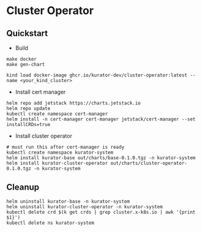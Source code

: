 # Cluster Operator

## Quickstart

- Build

```
make docker
make gen-chart

kind load docker-image ghcr.io/kurator-dev/cluster-operator:latest --name <your_kind_cluster>
```

- Install cert manager

```
helm repo add jetstack https://charts.jetstack.io
helm repo update
kubectl create namespace cert-manager
helm install -n cert-manager cert-manager jetstack/cert-manager --set installCRDs=true
```

- Install cluster operator

```
# must run this after cert-manager is ready
kubectl create namespace kurator-system
helm install kurator-base out/charts/base-0.1.0.tgz -n kurator-system
helm install kurator-cluster-operator out/charts/cluster-operator-0.1.0.tgz -n kurator-system
```

## Cleanup

```
helm uninstall kurator-base -n kurator-system
helm uninstall kurator-cluster-operator -n kurator-system 
kubectl delete crd $(k get crds | grep cluster.x-k8s.io | awk '{print $1}')
kubectl delete ns kurator-system
```